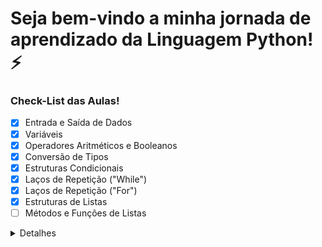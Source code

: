 # Seja bem-vindo a minha jornada de aprendizado da Linguagem Python! ⚡

### Check-List das Aulas!

- [x] Entrada e Saída de Dados
- [x] Variáveis
- [x] Operadores Aritméticos e Booleanos
- [x] Conversão de Tipos
- [x] Estruturas Condicionais
- [x] Laços de Repetição ("While")
- [x] Laços de Repetição ("For")
- [x] Estruturas de Listas
- [ ] Métodos e Funções de Listas
  
<details>
  
<Summary>Detalhes</Summary>

<br>

* O curso está disponivel no site da [Ada Tech](https://comunidade.ada.tech/)
* Email para contato: <i>guilhermecorreia77@hotmail.com</i>

</details>